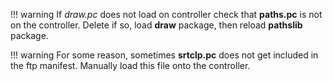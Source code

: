 !!! warning
    If *draw.pc* does not load on controller check that **paths.pc** is not on the controller. Delete if so, load **draw** package, then reload **pathslib** package.
  
!!! warning
    For some reason, sometimes **srtclp.pc** does not get included in the ftp manifest. Manually load this file onto the controller.
